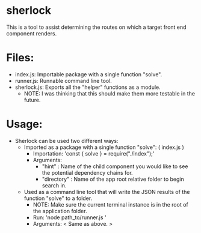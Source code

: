 # sherlock

This is a tool to assist determining the routes on which a target front end component renders.

# Files:

- index.js: Importable package with a single function "solve".
- runner.js: Runnable command line tool.
- sherlock.js: Exports all the "helper" functions as a module.
  - NOTE: I was thinking that this should make them more testable in the future.

# Usage:

- Sherlock can be used two different ways:
  - Imported as a package with a single function "solve": ( index.js )
    - Importation: 'const { solve } = require("./index");'
    - Arguments:
      - "hint" <String>: Name of the child component you would like to see the potential dependency chains for.
      - "directory" <String>: Name of the app root relative folder to begin search in.
  - Used as a command line tool that will write the JSON results of the function "solve" to a folder.
    - NOTE: Make sure the current terminal instance is in the root of the application folder.
    - Run: 'node path_to/runner.js <hint> <directory>'
    - Arguments:
      < Same as above. >
